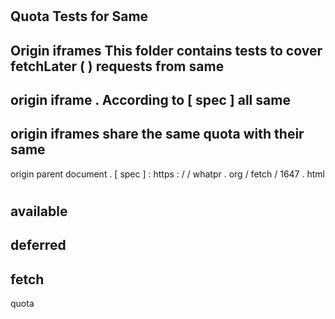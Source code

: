 #
Quota
Tests
for
Same
-
Origin
iframes
This
folder
contains
tests
to
cover
fetchLater
(
)
requests
from
same
-
origin
iframe
.
According
to
[
spec
]
all
same
-
origin
iframes
share
the
same
quota
with
their
same
-
origin
parent
document
.
[
spec
]
:
https
:
/
/
whatpr
.
org
/
fetch
/
1647
.
html
#
available
-
deferred
-
fetch
-
quota

